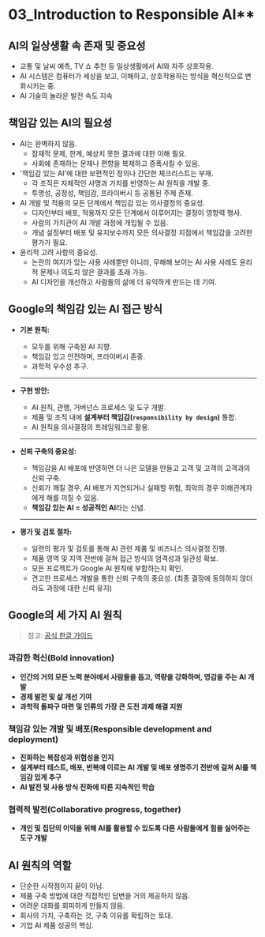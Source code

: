 # 03_Introduction to Responsible AI**

## AI의 일상생활 속 존재 및 중요성
  * 교통 및 날씨 예측, TV 쇼 추천 등 일상생활에서 AI와 자주 상호작용.  
  * AI 시스템은 컴퓨터가 세상을 보고, 이해하고, 상호작용하는 방식을 혁신적으로 변화시키는 중.  
  * AI 기술의 놀라운 발전 속도 지속

## 책임감 있는 AI의 필요성
  * AI는 완벽하지 않음.  
    *  잠재적 문제, 한계, 예상치 못한 결과에 대한 이해 필요.  
    *  사회에 존재하는 문제나 편향을 복제하고 증폭시킬 수 있음.  
  * '책임감 있는 AI'에 대한 보편적인 정의나 간단한 체크리스트는 부재.  
    * 각 조직은 자체적인 사명과 가치를 반영하는 AI 원칙을 개발 중.  
    *  투명성, 공정성, 책임감, 프라이버시 등 공통된 주제 존재.  
  * AI 개발 및 적용의 모든 단계에서 책임감 있는 의사결정의 중요성.  
    * 디자인부터 배포, 적용까지 모든 단계에서 이루어지는 결정이 영향력 행사.  
    * 사람의 가치관이 AI 개발 과정에 개입될 수 있음.  
    *  개념 설정부터 배포 및 유지보수까지 모든 의사결정 지점에서 책임감을 고려한 평가가 필요.  
  * 윤리적 고려 사항의 중요성.  
    * 논란의 여지가 있는 사용 사례뿐만 아니라, 무해해 보이는 AI 사용 사례도 윤리적 문제나 의도치 않은 결과를 초래 가능.  
    * AI 디자인을 개선하고 사람들의 삶에 더 유익하게 만드는 데 기여.  
  
## Google의 책임감 있는 AI 접근 방식
  * **기본 원칙:**  
    * 모두를 위해 구축된 AI 지향.  
    * 책임감 있고 안전하며, 프라이버시 존중.  
    * 과학적 우수성 추구.  

    ---

  * **구현 방안:**  
    * AI 원칙, 관행, 거버넌스 프로세스 및 도구 개발.  
    * 제품 및 조직 내에 **설계부터 책임감(`responsibility by design`)** 통합.  
    *  AI 원칙을 의사결정의 프레임워크로 활용.
      
    ---

  * **신뢰 구축의 중요성:**  
    * 책임감을 AI 배포에 반영하면 더 나은 모델을 만들고 고객 및 고객의 고객과의 신뢰 구축.  
    * 신뢰가 깨질 경우, AI 배포가 지연되거나 실패할 위험, 최악의 경우 이해관계자에게 해를 끼칠 수 있음.  
    * **책임감 있는 AI = 성공적인 AI**라는 신념.  
      
    ---

  * **평가 및 검토 절차:**  
    * 일련의 평가 및 검토를 통해 AI 관련 제품 및 비즈니스 의사결정 진행.  
    * 제품 영역 및 지역 전반에 걸쳐 접근 방식의 엄격성과 일관성 확보.  
    * 모든 프로젝트가 Google AI 원칙에 부합하는지 확인.  
    * 견고한 프로세스 개발을 통한 신뢰 구축의 중요성. (최종 결정에 동의하지 않더라도 과정에 대한 신뢰 유지)  
  
## Google의 세 가지 AI 원칙

> 참고: [공식 한글 가이드](../resources/KO-AI-Principles.pdf)

### 과감한 혁신(Bold innovation)
  * **인간의 거의 모든 노력 분야에서 사람들을 돕고, 역량을 강화하며, 영감을 주는 AI 개발**
  * **경제 발전 및 삶 개선 기여**  
  * **과학적 돌파구 마련 및 인류의 가장 큰 도전 과제 해결 지원**
  
### 책임감 있는 개발 및 배포(Responsible development and deployment)
  * **진화하는 복잡성과 위험성을 인지**
  * **설계부터 테스트, 배포, 반복에 이르는 AI 개발 및 배포 생명주기 전반에 걸쳐 AI를 책임감 있게 추구**
  * **AI 발전 및 사용 방식 진화에 따른 지속적인 학습**
  
### 협력적 발전(Collaborative progress, together)
  * **개인 및 집단의 이익을 위해 AI를 활용할 수 있도록 다른 사람들에게 힘을 실어주는 도구 개발**

## AI 원칙의 역할
  * 단순한 시작점이지 끝이 아님.  
  * 제품 구축 방법에 대한 직접적인 답변을 거의 제공하지 않음.  
  * 어려운 대화를 회피하게 만들지 않음.  
  * 회사의 가치, 구축하는 것, 구축 이유를 확립하는 토대.  
  * 기업 AI 제품 성공의 핵심.
